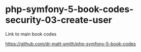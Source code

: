 # php-symfony-5-book-codes-security-03-create-user


Link to main book codes

https://github.com/dr-matt-smith/php-symfony-5-book-codes

